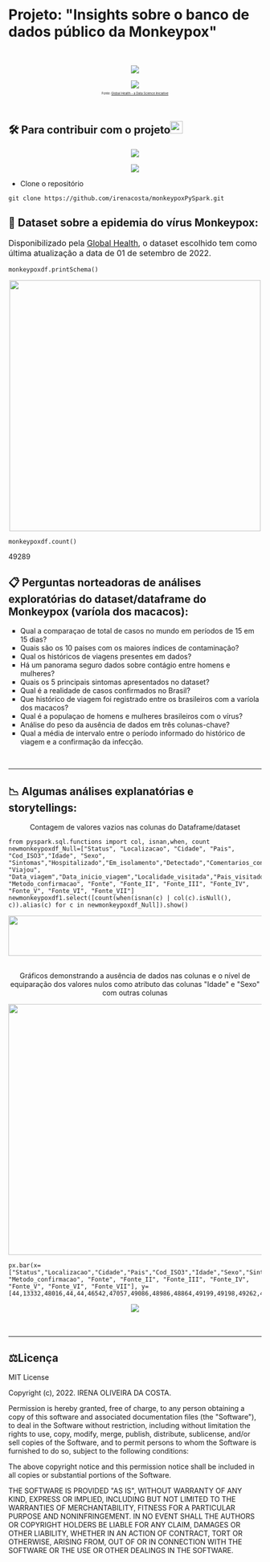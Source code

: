 # Projeto: "Insights sobre o banco de dados público da Monkeypox"
<br>
<p align="center">
<img src="http://img.shields.io/static/v1?label=STATUS&message=EM%20REFORMULACAO&color=GREEN&style=for-the-badge"/>
</p>

<div align="center">
<img src="https://github.com/irenacosta/monkeypoxPySpark/blob/main/img/confirmedmonkeypox.png" />
</div>
<p align="center" style="font-size: 6px">
Fonte: <a href="https://www.monkeypox.global.health/">Global Health - a Data Science Iniciative</a>
</p>
<br>


## 🛠️ Para contribuir com o projeto<img height="25" src="https://colab.research.google.com/img/colab_favicon_256px.png" />

<p align="center">
<img src="http://img.shields.io/static/v1?label=SCRIPTS&message=EM%20ATUALIZACAO&color=YELLOW&style=for-the-badge"/>
</p>
<p align="center">
<img src="http://img.shields.io/static/v1?label=QUERIES&message=EM%20DESENVOLVIMENTO&color=YELLOW&style=for-the-badge"/>
</p>


- Clone o repositório
```
git clone https://github.com/irenacosta/monkeypoxPySpark.git
```

## 🔖 Dataset sobre a epidemia do vírus Monkeypox:

<p style="font-size: 16px">Disponibilizado pela <a href="https://www.monkeypox.global.health/">Global Health</a>, o dataset escolhido tem como última atualização a data de 01 de setembro de 2022.</p>

```
monkeypoxdf.printSchema()
```

<div align="center">
<img src="https://github.com/irenacosta/monkeypoxPySpark/blob/main/img/monkeypoxschema.png" width="500px" height="500px"/>
</div>

```
monkeypoxdf.count()
```
<p> 49289 </p>



## 📋 Perguntas norteadoras de análises exploratórias do dataset/dataframe do Monkeypox (varíola dos macacos):

<ol style="list-style: square;">
    <li>Qual a comparaçao de total de casos no mundo em períodos de 15 em 15 dias?</li>
    <li>Quais são os 10 países com os maiores índices de contaminação?</li>
    <li>Qual os históricos de viagens presentes em dados?</li>
    <li>Há um panorama seguro dados sobre contágio entre homens e mulheres?</li>
    <li>Quais os 5 principais sintomas apresentados no dataset?
    <li>Qual é a realidade de casos confirmados no Brasil?</li>
    <li>Que histórico de viagem foi registrado entre os brasileiros com a varíola dos macacos?</li>
    <li>Qual é a populaçao de homens e mulheres brasileiros com o vírus?</li>
    <li>Análise do peso da ausência de dados em três colunas-chave?</li>
    <li>Qual a média de intervalo entre o período informado do histórico de viagem e a confirmação da infecção.
</ol>

<br>
<hr/>


## 📉 Algumas análises explanatórias e storytellings:


<p align="center"> Contagem de valores vazios nas colunas do Dataframe/dataset</p>

```
from pyspark.sql.functions import col, isnan,when, count
newmonkeypoxdf_Null=["Status", "Localizacao", "Cidade", "Pais", "Cod_ISO3","Idade", "Sexo", "Sintomas","Hospitalizado","Em_isolamento","Detectado","Comentarios_contato","Identidade_Contato","Cidade_contato", "Viajou", "Data_viagem","Data_inicio_viagem","Localidade_visitada","Pais_visitado","Genoma_virus", "Metodo_confirmacao", "Fonte", "Fonte_II", "Fonte_III", "Fonte_IV", "Fonte_V", "Fonte_VI", "Fonte_VII"]
newmonkeypoxdf1.select([count(when(isnan(c) | col(c).isNull(), c)).alias(c) for c in newmonkeypoxdf_Null]).show()
```
<div align="center">
<img src="https://github.com/irenacosta/monkeypoxPySpark/blob/main/img/newmonkeypox_Null.png" width="1000px"height="80px"/>
</div>
<br>
<p align="center"> Gráficos demonstrando a ausência de dados nas colunas e o nível de equiparação dos valores nulos como atributo das colunas "Idade" e "Sexo" com outras colunas</p>
<div align="center">
<img src="https://github.com/irenacosta/monkeypoxPySpark/blob/main/img/valorevazioscolunas.png" width="1500px" height="500px" />
</div>

```
px.bar(x=["Status","Localizacao","Cidade","Pais","Cod_ISO3","Idade","Sexo","Sintomas","Hospitalizado","Em_isolamento","Detectado","Comentarios_contato","Identidade_Contato","Cidade_Contato","Viajou","Data_viagem","Data_inicio_viagem","Localidade_visitada","Pais_visitado","Genoma_virus", "Metodo_confirmacao", "Fonte", "Fonte_II", "Fonte_III", "Fonte_IV", "Fonte_V", "Fonte_VI", "Fonte_VII"], y=[44,13332,48016,44,44,46542,47057,49086,48986,48864,49199,49198,49262,49283,48946,49252,49279,49182,49194,49265,49190,44,42323,48451,49236,49289,49289,49289])
````


<div align="center">
<img src="https://github.com/irenacosta/monkeypoxPySpark/blob/main/img/graficobarra_monkeypoxnulos.png" />
</div>
<br>
<br>
<hr/>

## ⚖️Licença
MIT License

Copyright (c), 2022. IRENA OLIVEIRA DA COSTA.

Permission is hereby granted, free of charge, to any person obtaining a copy of this software and associated documentation files (the "Software"), to deal
in the Software without restriction, including without limitation the rights to use, copy, modify, merge, publish, distribute, sublicense, and/or sell
copies of the Software, and to permit persons to whom the Software is furnished to do so, subject to the following conditions:

The above copyright notice and this permission notice shall be included in all copies or substantial portions of the Software.

THE SOFTWARE IS PROVIDED "AS IS", WITHOUT WARRANTY OF ANY KIND, EXPRESS OR IMPLIED, INCLUDING BUT NOT LIMITED TO THE WARRANTIES OF MERCHANTABILITY,
FITNESS FOR A PARTICULAR PURPOSE AND NONINFRINGEMENT. IN NO EVENT SHALL THE AUTHORS OR COPYRIGHT HOLDERS BE LIABLE FOR ANY CLAIM, DAMAGES OR OTHER
LIABILITY, WHETHER IN AN ACTION OF CONTRACT, TORT OR OTHERWISE, ARISING FROM, OUT OF OR IN CONNECTION WITH THE SOFTWARE OR THE USE OR OTHER DEALINGS IN THE
SOFTWARE.

<br>

